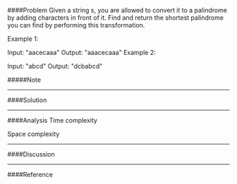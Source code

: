 ####Problem
Given a string s, you are allowed to convert it to a palindrome by adding characters in front of it. Find and return the shortest palindrome you can find by performing this transformation.

Example 1:

Input: "aacecaaa"
Output: "aaacecaaa"
Example 2:

Input: "abcd"
Output: "dcbabcd"



#####Note

- - -
####Solution
  


- - - 
####Analysis
Time complexity

Space complexity
- - -
####Discussion
- - -
####Reference